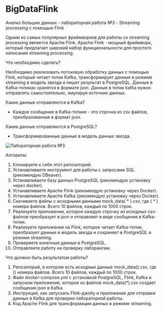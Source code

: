 # BigDataFlink
Анализ больших данных - лабораторная работа №3 - Streaming processing с помощью Flink

Одним из самых популярных фреймворков для работы со streaming processing является Apache Flink. Apache Flink - мощный фреймворк, который предлагает широкий набор функциональности для простого написания streaming processing.

Что необходимо сделать? 

Необходимо реализовать потоковую обработку данных с помощью Flink, который читает топик Kafka, трансформирует данные в режиме streaming в модель звезда и пишет результат в PostgreSQL. Данные в Kafka-топиках хранятся в формате json. Данные в топик kafka нужно отправлять самостоятельно, эмулируя источник данных.

Какие данные отправляются в Kafka?
 - Каждое сообщение в Kafka-топике - это строчка из csv файлов, преобразованная в формат json.

Какие данные отправляются в PostgreSQL?
 - Трансформированные данные в модель данных звезда.

![Лабораторная работа №3](https://github.com/user-attachments/assets/d3c1544d-3fe6-4c15-b673-9aa5d27dbd76)


Алгоритм:

1. Клонируете к себе этот репозиторий.
2. Устанавливаете инструмент для работы с запросами SQL (рекомендую DBeaver).
3. Устанавливаете базу данных PostgreSQL (рекомендую установку через docker).
4. Устанавливаете Apache Flink (рекомендую установку через Docker).
5. Устанавливаете Apache Kafka (рекомендую установку через Docker).
6. Скачиваете файлы с исходными данными mock_data( * ).csv, где ( * ) номера файлов. Всего 10 файлов, каждый по 1000 строк.
7. Реализуете приложение, которое каждую строчку из исходных csv-файлов преобразует в json и отправляет в виде сообщения в Kafka-топик.
8. Реализуете приложение на Flink, которое читает Kafka-топик, преобразует данные в модель звезда и сохраняет в PostgreSQL в режиме streaming.
9. Проверяете конечные данные в PostgreSQL.
10. Отправляете работу на проверку лаборантам.

Что должно быть результатом работы?

1. Репозиторий, в котором есть исходные данные mock_data().csv, где () номера файлов. Всего 10 файлов, каждый по 1000 строк.
2. Файл docker-compose.yml с установкой PostgreSQL, Flink, Kafka и запуском приложения, которое из файлов mock_data(*).csv создает сообщения json в Kafka.
3. Инструкция, как запускать Flink-джобу и приложение для отправки данных в Kafka для проверки лабораторной работы.
4. Код Apache Flink для трансформации данных в режиме streaming.

